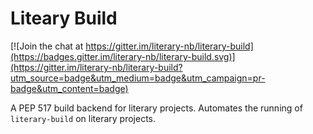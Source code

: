 # Liteary Build

[![Join the chat at https://gitter.im/literary-nb/literary-build](https://badges.gitter.im/literary-nb/literary-build.svg)](https://gitter.im/literary-nb/literary-build?utm_source=badge&utm_medium=badge&utm_campaign=pr-badge&utm_content=badge)

A PEP 517 build backend for literary projects. Automates the running of `literary-build` on literary projects.
